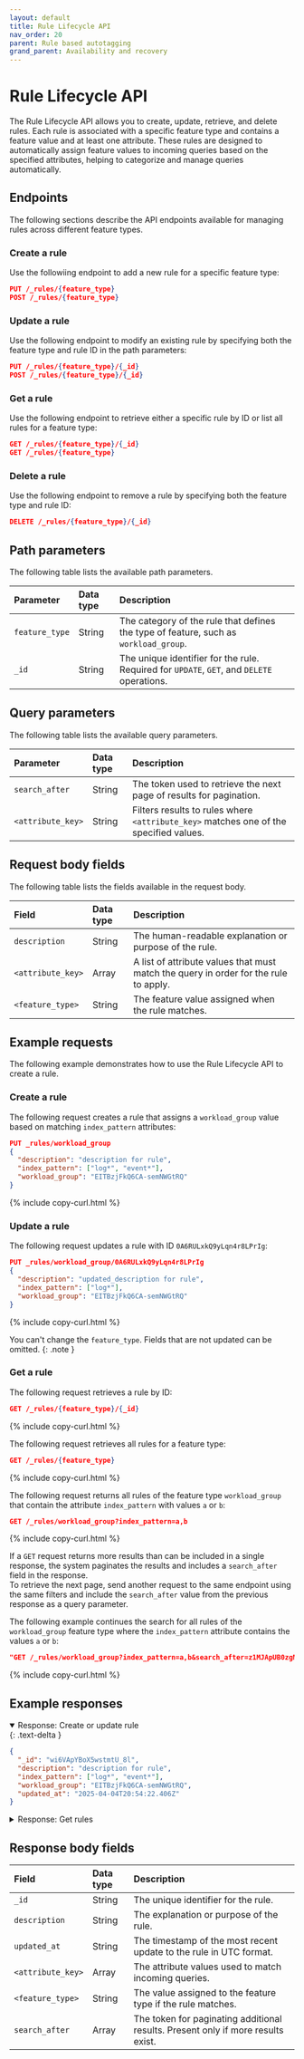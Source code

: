 ```yaml
---
layout: default
title: Rule Lifecycle API
nav_order: 20
parent: Rule based autotagging
grand_parent: Availability and recovery
---
```


# Rule Lifecycle API

The Rule Lifecycle API allows you to create, update, retrieve, and delete rules. Each rule is associated with a specific feature type and contains a feature value and at least one attribute.
These rules are designed to automatically assign feature values to incoming queries based on the specified attributes, helping to categorize and manage queries automatically.

## Endpoints

The following sections describe the API endpoints available for managing rules across different feature types.

### Create a rule

Use the followiing endpoint to add a new rule for a specific feature type:

```json
PUT /_rules/{feature_type}
POST /_rules/{feature_type}
```

### Update a rule

Use the following endpoint to modify an existing rule by specifying both the feature type and rule ID in the path parameters:

```json
PUT /_rules/{feature_type}/{_id}
POST /_rules/{feature_type}/{_id}
```

### Get a rule

Use the following endpoint to retrieve either a specific rule by ID or list all rules for a feature type:

```json
GET /_rules/{feature_type}/{_id}
GET /_rules/{feature_type}
```

### Delete a rule

Use the following endpoint to remove a rule by specifying both the feature type and rule ID:

```json
DELETE /_rules/{feature_type}/{_id}
```

## Path parameters

The following table lists the available path parameters.

| Parameter | Data type | Description  |
| :--- | :--- | :--- |
| `feature_type` | String    | The category of the rule that defines the type of feature, such as `workload_group`. |
| `_id`          | String    | The unique identifier for the rule. Required for `UPDATE`, `GET`, and `DELETE` operations. |

## Query parameters

The following table lists the available query parameters.

| Parameter | Data type | Description |
| :--- | :--- | :--- |
| `search_after` | String | The token used to retrieve the next page of results for pagination. |
| `<attribute_key>` | String | Filters results to rules where `<attribute_key>` matches one of the specified values. |

## Request body fields

The following table lists the fields available in the request body.

| Field | Data type | Description |
| :--- | :--- | :--- |
| `description` | String | The human-readable explanation or purpose of the rule. |
| `<attribute_key>` | Array | A list of attribute values that must match the query in order for the rule to apply. |
| `<feature_type>` | String | The feature value assigned when the rule matches. |


## Example requests

The following example demonstrates how to use the Rule Lifecycle API to create a rule.

### Create a rule

The following request creates a rule that assigns a `workload_group` value based on matching `index_pattern` attributes:

```json
PUT _rules/workload_group
{
  "description": "description for rule",
  "index_pattern": ["log*", "event*"],
  "workload_group": "EITBzjFkQ6CA-semNWGtRQ"
}
```
{% include copy-curl.html %}

### Update a rule

The following request updates a rule with ID `0A6RULxkQ9yLqn4r8LPrIg`:

```json
PUT _rules/workload_group/0A6RULxkQ9yLqn4r8LPrIg
{
  "description": "updated_description for rule",
  "index_pattern": ["log*"],
  "workload_group": "EITBzjFkQ6CA-semNWGtRQ"
}
```
{% include copy-curl.html %}

You can't change the `feature_type`. Fields that are not updated can be omitted.
{: .note }

### Get a rule

The following request retrieves a rule by ID:

```json
GET /_rules/{feature_type}/{_id}
```
{% include copy-curl.html %}

The following request retrieves all rules for a feature type:

```json
GET /_rules/{feature_type}
```
{% include copy-curl.html %}

The following request returns all rules of the feature type `workload_group` that contain the attribute `index_pattern` with values `a` or `b`:

```json
GET /_rules/workload_group?index_pattern=a,b
```
{% include copy-curl.html %}

If a `GET` request returns more results than can be included in a single response, the system paginates the results and includes a `search_after` field in the response.  
To retrieve the next page, send another request to the same endpoint using the same filters and include the `search_after` value from the previous response as a query parameter.

The following example continues the search for all rules of the `workload_group` feature type where the `index_pattern` attribute contains the values `a` or `b`:

```json
"GET /_rules/workload_group?index_pattern=a,b&search_after=z1MJApUB0zgMcDmz-UQq"
```
{% include copy-curl.html %}

## Example responses

<details open markdown="block"> 
  <summary> 
    Response: Create or update rule 
  </summary> 
  {: .text-delta }

```json
{
  "_id": "wi6VApYBoX5wstmtU_8l",
  "description": "description for rule",
  "index_pattern": ["log*", "event*"],
  "workload_group": "EITBzjFkQ6CA-semNWGtRQ",
  "updated_at": "2025-04-04T20:54:22.406Z"
}
```

</details>


<details markdown="block"> 
  <summary> 
    Response: Get rules 
  </summary> 
  {: .text-delta }

```json
{
  "rules": [
    {
      "_id": "z1MJApUB0zgMcDmz-UQq",
      "description": "Rule for tagging workload_group_id to index123",
      "index_pattern": ["index123"],
      "workload_group": "workload_group_id",
      "updated_at": "2025-02-14T01:19:22.589Z"
    },
    ...
  ],
  "search_after": ["z1MJApUB0zgMcDmz-UQq"]
}
```

If the `search_after` field is present in the response, more results are available.  
To retrieve the next page, include the `search_after` value in the next `GET` request as a query parameter, such as `GET /_rules/{feature_type}?search_after=z1MJApUB0zgMcDmz-UQq`.

</details>


## Response body fields

| Field | Data type | Description |
| :--- | :--- | :--- |
| `_id` | String | The unique identifier for the rule. |
| `description` | String | The explanation or purpose of the rule. |
| `updated_at` | String | The timestamp of the most recent update to the rule in UTC format. |
| `<attribute_key>` | Array | The attribute values used to match incoming queries. |
| `<feature_type>` | String | The value assigned to the feature type if the rule matches. |
| `search_after` | Array | The token for paginating additional results. Present only if more results exist. |